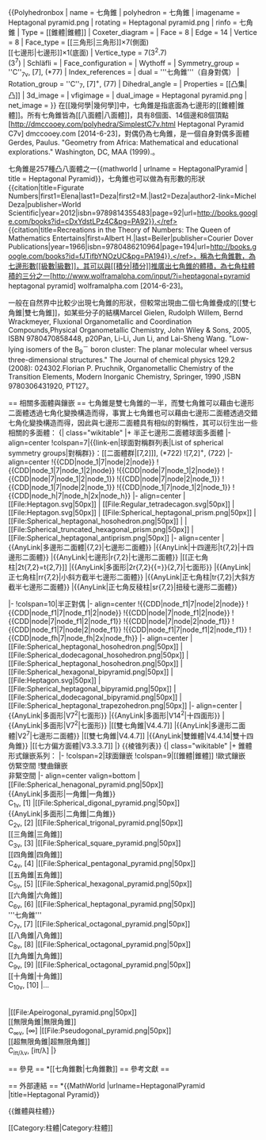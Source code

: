{{Polyhedronbox
| name = 七角錐
| polyhedron = 七角錐
| imagename = Heptagonal pyramid.png
| rotating = Heptagonal pyramid.png
| rinfo = 七角錐
| Type = [[錐體|錐體]]
| Coxeter_diagram = 
| Face = 8
| Edge = 14
| Vertice = 8
| Face_type = [[三角形|三角形]]×7(側面) <br> [[七邊形|七邊形]]×1(底面)
| Vertice_type = 7(3<sup>2</sup>.7)<br>(3<sup>7</sup>)
| Schläfli = 
| Face_configuration = 
| Wythoff = 
| Symmetry_group = ''C''<sub>7v</sub>, [7], (*77)
| Index_references = 
| dual = '''七角錐'''（自身對偶）
| Rotation_group = ''C''<sub>7</sub>, [7]<sup>+</sup>, (77)
| Dihedral_angle = 
| Properties = [[凸集|凸]] 
| 3d_image = 
| vfigimage = 
| dual_image = Heptagonal pyramid.png
| net_image = 
}}
在[[幾何學|幾何學]]中，七角錐是指底面為七邊形的[[錐體|錐體]]。所有七角錐皆為[[八面體|八面體]]，具有8個面、14個邊和8個頂點<ref>[http://dmccooey.com/polyhedra/SimplestC7v.html Heptagonal Pyramid C7v] dmccooey.com [2014-6-23]</ref>，對偶仍為七角錐，是一個自身對偶多面體<ref>Gerdes, Paulus. "Geometry from Africa: Mathematical and educational explorations." Washington, DC, MAA (1999).</ref>。

七角錐是257種凸八面體之一<ref>{{mathworld | urlname = HeptagonalPyramid | title = Heptagonal Pyramid}}</ref>，七角錐也可以做為有形數的形狀<ref name="dd">{{citation|title=Figurate Numbers|first1=Elena|last1=Deza|first2=M.|last2=Deza|author2-link=Michel Deza|publisher=World Scientific|year=2012|isbn=9789814355483|page=92|url=http://books.google.com/books?id=cDxYdstLPz4C&pg=PA92}}.</ref><ref name="b">{{citation|title=Recreations in the Theory of Numbers: The Queen of Mathematics Entertains|first=Albert H.|last=Beiler|publisher=Courier Dover Publications|year=1966|isbn=9780486210964|page=194|url=http://books.google.com/books?id=fJTifbYNOzUC&pg=PA194}}.</ref>，稱為七角錐數，為七邊形數[[級數|級數]]，其可以與[[積分|積分]]推廣出七角錐的體積，為七角柱體積的三分之一<ref>[http://www.wolframalpha.com/input/?i=heptagonal+pyramid heptagonal pyramid] wolframalpha.com [2014-6-23]</ref>。

一般在自然界中比較少出現七角錐的形狀，但較常出現由二個七角錐疊成的[[雙七角錐|雙七角錐]]，如某些分子的結構<ref>Marcel Gielen, Rudolph Willem, Bernd Wrackmeyer, Fluxional Organometallic and Coordination Compounds,Physical Organometallic Chemistry, John Wiley & Sons, 2005, ISBN 9780470858448, p20</ref><ref>Pan, Li-Li, Jun Li, and Lai-Sheng Wang. "Low-lying isomers of the B<sub>9</sub><sup>－</sup> boron cluster: The planar molecular wheel versus three-dimensional structures." The Journal of chemical physics 129.2 (2008): 024302.</ref><ref>Florian P. Pruchnik, Organometallic Chemistry of the Transition Elements, Modern Inorganic Chemistry, Springer, 1990 ,ISBN 9780306431920, PT127</ref>。

== 相關多面體與鑲嵌 ==
七角錐是雙七角錐的一半，而雙七角錐可以藉由七邊形二面體透過七角化變換構造而得，事實上七角錐也可以藉由七邊形二面體透過交錯七角化變換構造而得，因此與七邊形二面體具有相似的對稱性，其可以衍生出一些相關的多面體：
{| class="wikitable"
|+ 半正七邊形二面體球面多面體
|- align=center
!colspan=7|{{link-en|球面對稱群列表|List of spherical symmetry groups|對稱群}}：[[二面體群|[7,2]]], (*722)
![7,2]<sup>+</sup>, (722)
|- align=center
!{{CDD|node_1|7|node|2|node}}
!{{CDD|node_1|7|node_1|2|node}}
!{{CDD|node|7|node_1|2|node}}
!{{CDD|node|7|node_1|2|node_1}}
!{{CDD|node|7|node|2|node_1}}
!{{CDD|node_1|7|node|2|node_1}}
!{{CDD|node_1|7|node_1|2|node_1}}
!{{CDD|node_h|7|node_h|2x|node_h}}
|- align=center
| [[File:Heptagon.svg|50px]]
| [[File:Regular_tetradecagon.svg|50px]]
| [[File:Heptagon.svg|50px]]
| [[File:Spherical_heptagonal_prism.png|50px]]
| [[File:Spherical_heptagonal_hosohedron.png|50px]]
| 
| [[File:Spherical_truncated_hexagonal_prism.png|50px]]
| [[File:Spherical_heptagonal_antiprism.png|50px]]
|- align=center
|{{AnyLink|多邊形二面體|{7,2}|七邊形二面體}}
|{{AnyLink|十四邊形|t{7,2}|十四邊形二面體}}
|{{AnyLink|七邊形|r{7,2}|七邊形二面體}}
|[[正七角柱|2t{7,2}=t{2,7}]]
|{{AnyLink|多面形|2r{7,2}{{=}}{2,7}|七面形}}
|{{AnyLink|正七角柱|rr{7,2}|小斜方截半七邊形二面體}}
|{{AnyLink|正七角柱|tr{7,2}|大斜方截半七邊形二面體}}
|{{AnyLink|正七角反稜柱|sr{7,2}|扭稜七邊形二面體}}

|-
!colspan=10|半正對偶
|- align=center
!{{CDD|node_f1|7|node|2|node}}
!{{CDD|node_f1|7|node_f1|2|node}}
!{{CDD|node|7|node_f1|2|node}}
!{{CDD|node|7|node_f1|2|node_f1}}
!{{CDD|node|7|node|2|node_f1}}
!{{CDD|node_f1|7|node|2|node_f1}}
!{{CDD|node_f1|7|node_f1|2|node_f1}}
!{{CDD|node_fh|7|node_fh|2x|node_fh}}
|- align=center
| [[File:Spherical_heptagonal_hosohedron.png|50px]]
| [[File:Spherical_dodecagonal_hosohedron.png|50px]]
| [[File:Spherical_heptagonal_hosohedron.png|50px]]
| [[File:Spherical_hexagonal_bipyramid.png|50px]]
| [[File:Heptagon.svg|50px]]
| [[File:Spherical_heptagonal_bipyramid.png|50px]]
| [[File:Spherical_dodecagonal_bipyramid.png|50px]]
| [[File:Spherical_heptagonal_trapezohedron.png|50px]]
|- align=center
|{{AnyLink|多面形|V7<sup>2</sup>|七面形}}
|{{AnyLink|多面形|V14<sup>2</sup>|十四面形}}
|{{AnyLink|多面形|V7<sup>2</sup>|七面形}}
|[[雙七角錐|V4.4.7]]
|{{AnyLink|多邊形二面體|V2<sup>7</sup>|七邊形二面體}}
|[[雙七角錐|V4.4.7]]
|{{AnyLink|雙錐體|V4.4.14|雙十四角錐}}
|[[七方偏方面體|V3.3.3.7]]
|}
{{棱锥列表}}
{| class="wikitable"
|+ 錐體形式鑲嵌系列：
|-
!colspan=2|球面鑲嵌
!colspan=9|[[錐體|錐體]]
!歐式鑲嵌<BR>仿緊空間
!雙曲鑲嵌<BR>非緊空間
|- align=center valign=bottom
|[[File:Spherical_henagonal_pyramid.png|50px]]<BR>{{AnyLink|多面形|一角錐|一角錐}}<BR>C<sub>1v</sub>, [1]
|[[File:Spherical_digonal_pyramid.png|50px]]<BR>{{AnyLink|多面形|二角錐|二角錐}}<BR>C<sub>2v</sub>, [2]
|[[File:Spherical_trigonal_pyramid.png|50px]]<BR>[[三角錐|三角錐]]<BR>C<sub>3v</sub>, [3]
|[[File:Spherical_square_pyramid.png|50px]]<BR>[[四角錐|四角錐]]<BR>C<sub>4v</sub>, [4]
|[[File:Spherical_pentagonal_pyramid.png|50px]]<BR>[[五角錐|五角錐]]<BR>C<sub>5v</sub>, [5]
|[[File:Spherical_hexagonal_pyramid.png|50px]]<BR>[[六角錐|六角錐]]<BR>C<sub>6v</sub>, [6]
|[[File:Spherical_heptagonal_pyramid.png|50px]]<BR>'''七角錐'''<BR>C<sub>7v</sub>, [7]
|[[File:Spherical_octagonal_pyramid.png|50px]]<BR>[[八角錐|八角錐]]<BR>C<sub>8v</sub>, [8]
|[[File:Spherical_octagonal_pyramid.png|50px]]<BR>[[九角錐|九角錐]]<BR>C<sub>9v</sub>, [9]
|[[File:Spherical_octagonal_pyramid.png|50px]]<BR>[[十角錐|十角錐]]<BR>C<sub>10v</sub>, [10]
|...<BR><BR><BR>
|[[File:Apeirogonal_pyramid.png|50px]]<BR>[[無限角錐|無限角錐]]<BR>C<sub>∞v</sub>, [∞]
|[[File:Pseudogonal_pyramid.png|50px]]<BR>[[超無限角錐|超無限角錐]]<BR>C<sub>iπ/λv</sub>, [iπ/λ]
|}

== 參見 ==
*[[七角錐數|七角錐數]]
== 參考文獻 ==
<references/>

== 外部連結 ==
*{{MathWorld |urlname=HeptagonalPyramid |title=Heptagonal Pyramid}}

{{錐體與柱體}}

[[Category:柱體|Category:柱體]]